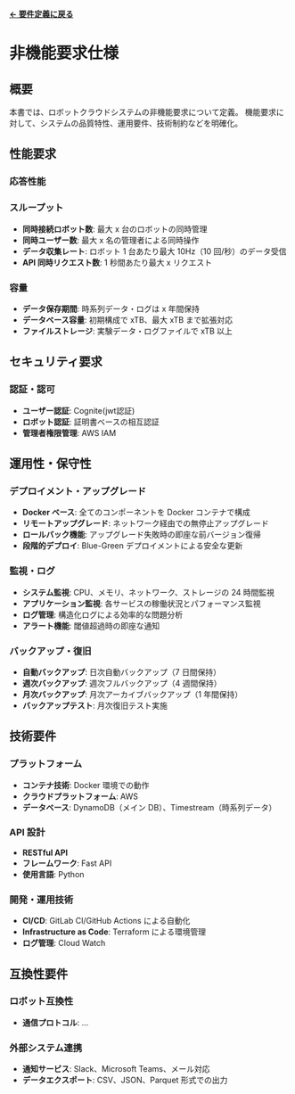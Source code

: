 **[← 要件定義に戻る](./index.md)**

# 非機能要求仕様

## 概要

本書では、ロボットクラウドシステムの非機能要求について定義。
機能要求に対して、システムの品質特性、運用要件、技術制約などを明確化。

## 性能要求

### 応答性能

### スループット

- **同時接続ロボット数**: 最大 x 台のロボットの同時管理
- **同時ユーザー数**: 最大 x 名の管理者による同時操作
- **データ収集レート**: ロボット 1 台あたり最大 10Hz（10 回/秒）のデータ受信
- **API 同時リクエスト数**: 1 秒間あたり最大 x リクエスト

### 容量

- **データ保存期間**: 時系列データ・ログは x 年間保持
- **データベース容量**: 初期構成で xTB、最大 xTB まで拡張対応
- **ファイルストレージ**: 実験データ・ログファイルで xTB 以上


## セキュリティ要求

### 認証・認可

- **ユーザー認証**: Cognite(jwt認証)
- **ロボット認証**: 証明書ベースの相互認証
- **管理者権限管理**: AWS IAM

## 運用性・保守性

### デプロイメント・アップグレード

- **Docker ベース**: 全てのコンポーネントを Docker コンテナで構成
- **リモートアップグレード**: ネットワーク経由での無停止アップグレード
- **ロールバック機能**: アップグレード失敗時の即座な前バージョン復帰
- **段階的デプロイ**: Blue-Green デプロイメントによる安全な更新

### 監視・ログ

- **システム監視**: CPU、メモリ、ネットワーク、ストレージの 24 時間監視
- **アプリケーション監視**: 各サービスの稼働状況とパフォーマンス監視
- **ログ管理**: 構造化ログによる効率的な問題分析
- **アラート機能**: 閾値超過時の即座な通知

### バックアップ・復旧

- **自動バックアップ**: 日次自動バックアップ（7 日間保持）
- **週次バックアップ**: 週次フルバックアップ（4 週間保持）
- **月次バックアップ**: 月次アーカイブバックアップ（1 年間保持）
- **バックアップテスト**: 月次復旧テスト実施

## 技術要件

### プラットフォーム

- **コンテナ技術**: Docker 環境での動作
- **クラウドプラットフォーム**: AWS
- **データベース**: DynamoDB（メイン DB）、Timestream（時系列データ）

### API 設計

- **RESTful API**
- **フレームワーク**: Fast API
- **使用言語**: Python

### 開発・運用技術

- **CI/CD**: GitLab CI/GitHub Actions による自動化
- **Infrastructure as Code**: Terraform による環境管理
- **ログ管理**: Cloud Watch

## 互換性要件

### ロボット互換性

- **通信プロトコル**: ...

### 外部システム連携

- **通知サービス**: Slack、Microsoft Teams、メール対応
- **データエクスポート**: CSV、JSON、Parquet 形式での出力
